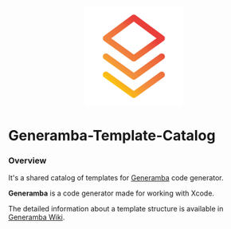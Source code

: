 <p align="center">
<img src="Images/cover.png" width="200"/>
</p>

# Generamba-Template-Catalog

### Overview

It's a shared catalog of templates for [Generamba](https://github.com/rambler-digital-solutions/Generamba) code generator.

**Generamba** is a code generator made for working with Xcode.

The detailed information about a template structure is available in [Generamba Wiki](https://github.com/rambler-digital-solutions/Generamba/wiki/Template-Structure).